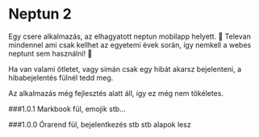 # Neptun 2
Egy csere alkalmazás, az elhagyatott neptun mobilapp helyett. 📱 
Televan mindennel ami csak kellhet az egyetemi évek során, így nemkell a webes neptunt sem használni! 🥳 

Ha van valami ötletet, vagy simán csak egy hibát akarsz bejelenteni, a hibabejelentés fülnél tedd meg.

Az alkalmazás még fejlesztés alatt áll, így ez még nem tökéletes.

###1.0.1
Markbook fül, emojik stb...

###1.0.0
Órarend fül, bejelentkezés stb stb alapok lesz
